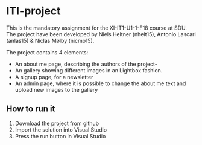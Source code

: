 # ITI-project
This is the mandatory assignment for the XI-IT1-U1-1-F18 course at SDU.
The project have been developed by Niels Heltner (nhelt15), Antonio Lascari (anlas15) & Niclas Mølby (nicmo15).

The project contains 4 elements:
  - An about me page, describing the authors of the project-
  - An gallery showing different images in an Lightbox fashion.
  - A signup page, for a newsletter
  - An admin page, where it is possible to change the about me text and upload new images to the gallery

## How to run it
1. Download the project from github
2. Import the solution into Visual Studio
3. Press the run button in Visual Studio

